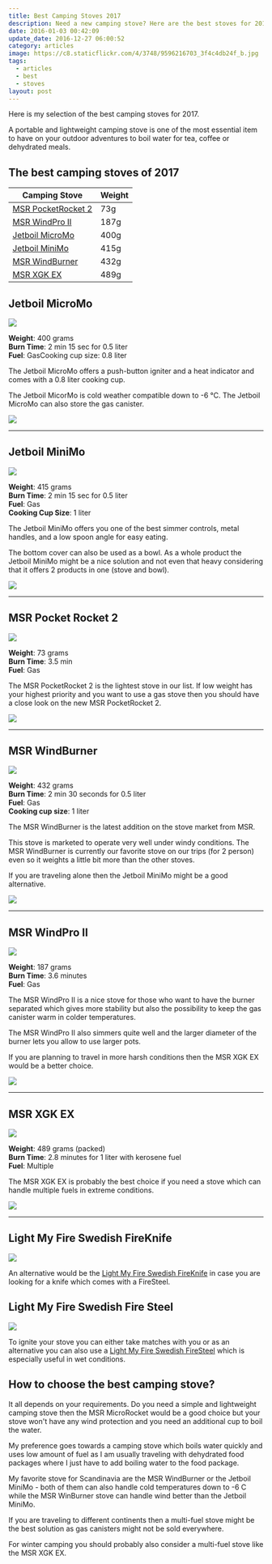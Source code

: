 ```yaml
---
title: Best Camping Stoves 2017
description: Need a new camping stove? Here are the best stoves for 2017.
date: 2016-01-03 00:42:09
update_date: 2016-12-27 06:00:52
category: articles
image: https://c8.staticflickr.com/4/3748/9596216703_3f4c4db24f_b.jpg
tags:
  - articles
  - best
  - stoves
layout: post
---
```

Here is my selection of the best camping stoves for 2017.   

A portable and lightweight camping stove is one of the most essential item to have on your outdoor adventures to boil water for tea, coffee or dehydrated meals.  

<amp-img src="https://c8.staticflickr.com/4/3748/9596216703_3f4c4db24f_b.jpg" width="1024" height="683" alt="Best Camping Stoves 2017"></amp-img>


<!--more-->

## The best camping stoves of 2017

<div class="table-responsive">  
      <table class="table table-hover table-bordered list_items">  
        <thead>  
             <tr>  
                <th>Camping Stove</th><th>Weight</th>  
             </tr>  
        </thead>  
        <tbody>  
        <tr>  
          <td><a href="http://amzn.to/2oMUORG" target="_blank" rel="nofollow">MSR PocketRocket 2</a></td><td>73g</td>  
        </tr>  
        <tr>  
          <td><a href="http://amzn.to/2dBLCMt" target="_blank" rel="nofollow">MSR WindPro II</a></td><td>187g</td>  
        </tr>  
        <tr>  
          <td><a href="http://amzn.to/2elZvBk" target="_blank" rel="nofollow">Jetboil MicroMo</a></td><td>400g</td>  
        </tr>  
        <tr>  
          <td><a href="http://amzn.to/2e37Vdw" target="_blank" rel="nofollow">Jetboil MiniMo</a></td><td>415g</td>  
        </tr>  
        <tr>  
          <td><a href="http://amzn.to/2e8lKIJ" target="_blank" rel="nofollow">MSR WindBurner</a></td><td>432g</td>  
        </tr>  
        <tr>  
          <td><a href="http://amzn.to/2evVrud" target="_blank" rel="nofollow">MSR XGK EX</a></td><td>489g</td>  
        </tr>  
</tbody>  
</table>  
</div>

## Jetboil MicroMo

<a  rel="nofollow" href="http://www.amazon.com/gp/product/B019GPIYZC/ref=as_li_tl?ie=UTF8&camp=1789&creative=9325&creativeASIN=B019GPIYZC&linkCode=as2&tag=hikeve-20&linkId=MRADQZHAE2DN5ZNE"><img border="0" src="http://ws-na.amazon-adsystem.com/widgets/q?_encoding=UTF8&ASIN=B019GPIYZC&Format=_SL250_&ID=AsinImage&MarketPlace=US&ServiceVersion=20070822&WS=1&tag=hikeve-20" ></a><img src="http://ir-na.amazon-adsystem.com/e/ir?t=hikeve-20&l=as2&o=1&a=B019GPIYZC" width="1" height="1" border="0" alt="Jetboil MicroMo" style="border:none !important; margin:0px !important;" />  

**Weight**: 400 grams  
**Burn Time**: 2 min 15 sec for 0.5 liter  
**Fuel**: GasCooking cup size: 0.8 liter  

The Jetboil MicroMo offers a push-button igniter and a heat indicator and comes with a 0.8 liter cooking cup.   

The Jetboil MicorMo is cold weather compatible down to -6 °C. The Jetboil MicroMo can also store the gas canister.  

<a href="http://amzn.to/2elZvBk" target="_blank" rel="nofollow"><img src="http://www.hikeventures.com/buy.gif"></a>  

<hr>

## Jetboil MiniMo

<a  rel="nofollow" href="http://www.amazon.com/gp/product/B00KXP7CUI/ref=as_li_tl?ie=UTF8&camp=1789&creative=9325&creativeASIN=B00KXP7CUI&linkCode=as2&tag=hikeve-20&linkId=63NECFHTZ3EYX64N"><img border="0" src="http://ws-na.amazon-adsystem.com/widgets/q?_encoding=UTF8&ASIN=B00KXP7CUI&Format=_SL250_&ID=AsinImage&MarketPlace=US&ServiceVersion=20070822&WS=1&tag=hikeve-20" ></a><img src="http://ir-na.amazon-adsystem.com/e/ir?t=hikeve-20&l=as2&o=1&a=B00KXP7CUI" width="1" height="1" border="0" alt="Jetboil MiniMo" style="border:none !important; margin:0px !important;" />  

**Weight**: 415 grams  
**Burn Time**: 2 min 15 sec for 0.5 liter  
**Fuel**: Gas  
**Cooking Cup Size**: 1 liter  

The Jetboil MiniMo offers you one of the best simmer controls, metal handles, and a low spoon angle for easy eating.   

The bottom cover can also be used as a bowl. As a whole product the Jetboil MiniMo might be a nice solution and not even that heavy considering that it offers 2 products in one (stove and bowl).  

<a href="http://amzn.to/2e37Vdw" target="_blank" rel="nofollow"><img src="http://www.hikeventures.com/buy.gif"></a>  

<hr>

## MSR Pocket Rocket 2

<a rel="nofollow" target="_blank"  href="https://www.amazon.com/gp/product/B01N5O7551/ref=as_li_tl?ie=UTF8&camp=1789&creative=9325&creativeASIN=B01N5O7551&linkCode=as2&tag=hikeve-20&linkId=96ce1565b0cfc6fab2b18bb420d356e9"><img border="0" src="//ws-na.amazon-adsystem.com/widgets/q?_encoding=UTF8&MarketPlace=US&ASIN=B01N5O7551&ServiceVersion=20070822&ID=AsinImage&WS=1&Format=_SL250_&tag=hikeve-20" ></a><img src="//ir-na.amazon-adsystem.com/e/ir?t=hikeve-20&l=am2&o=1&a=B01N5O7551" width="1" height="1" border="0" alt="" style="border:none !important; margin:0px !important;" />  

**Weight**: 73 grams  
**Burn Time**: 3.5 min  
**Fuel**: Gas  

The MSR PocketRocket 2 is the lightest stove in our list. If low weight has your highest priority and you want to use a gas stove then you should have a close look on the new MSR PocketRocket 2.  

<a href="http://amzn.to/2eI6dBv" target="_blank" rel="nofollow"><img src="http://www.hikeventures.com/buy.gif"></a>  

<hr>

## MSR WindBurner

<a rel="nofollow" href="http://www.amazon.com/gp/product/B00NPPWOJ2/ref=as_li_tl?ie=UTF8&camp=1789&creative=9325&creativeASIN=B00NPPWOJ2&linkCode=as2&tag=hikeve-20&linkId=G7LF7ACULXJOSCLX"><img border="0" src="http://ws-na.amazon-adsystem.com/widgets/q?_encoding=UTF8&ASIN=B00NPPWOJ2&Format=_SL250_&ID=AsinImage&MarketPlace=US&ServiceVersion=20070822&WS=1&tag=hikeve-20" ></a><img src="http://ir-na.amazon-adsystem.com/e/ir?t=hikeve-20&l=as2&o=1&a=B00NPPWOJ2" width="1" height="1" border="0" alt="MSR WindBurner" style="border:none !important; margin:0px !important;" />  

**Weight**: 432 grams  
**Burn Time**: 2 min 30 seconds for 0.5 liter  
**Fuel**: Gas  
**Cooking cup size**: 1 liter  

The MSR WindBurner is the latest addition on the stove market from MSR.   

This stove is marketed to operate very well under windy conditions. The MSR WindBurner is currently our favorite stove on our trips (for 2 person) even so it weights a little bit more than the other stoves.   

If you are traveling alone then the Jetboil MiniMo might be a good alternative.  

<a href="http://amzn.to/2e8lKIJ" target="_blank" rel="nofollow"><img src="http://www.hikeventures.com/buy.gif"></a>  

<hr>

## MSR WindPro II

<a rel="nofollow" href="http://www.amazon.com/gp/product/B005I6PNZS/ref=as_li_tl?ie=UTF8&camp=1789&creative=9325&creativeASIN=B005I6PNZS&linkCode=as2&tag=hikeve-20&linkId=NCXX5MK756QD4MWS"><img border="0" src="http://ws-na.amazon-adsystem.com/widgets/q?_encoding=UTF8&ASIN=B005I6PNZS&Format=_SL250_&ID=AsinImage&MarketPlace=US&ServiceVersion=20070822&WS=1&tag=hikeve-20" ></a><img src="http://ir-na.amazon-adsystem.com/e/ir?t=hikeve-20&l=as2&o=1&a=B005I6PNZS" width="1" height="1" border="0" alt="MSR WindPro II" style="border:none !important; margin:0px !important;" />  

**Weight**: 187 grams  
**Burn Time**: 3.6 minutes  
**Fuel**: Gas  

The MSR WindPro II is a nice stove for those who want to have the burner separated which gives more stability but also the possibility to keep the gas canister warm in colder temperatures.   

The MSR WindPro II also simmers quite well and the larger diameter of the burner lets you allow to use larger pots.   

If you are planning to travel in more harsh conditions then the MSR XGK EX would be a better choice.  

<a href="http://amzn.to/2dBLCMt" target="_blank" rel="nofollow"><img src="http://www.hikeventures.com/buy.gif"></a>  

<hr>

## MSR XGK EX

<a target="_blank"  rel="nofollow" href="https://www.amazon.com/gp/product/B000EUMKFO/ref=as_li_tl?ie=UTF8&camp=1789&creative=9325&creativeASIN=B000EUMKFO&linkCode=as2&tag=hikeve-20&linkId=274ade979bcf6f886303730f0eeb7311"><img border="0" src="//ws-na.amazon-adsystem.com/widgets/q?_encoding=UTF8&MarketPlace=US&ASIN=B000EUMKFO&ServiceVersion=20070822&ID=AsinImage&WS=1&Format=_SL250_&tag=hikeve-20" ></a><img src="//ir-na.amazon-adsystem.com/e/ir?t=hikeve-20&l=am2&o=1&a=B000EUMKFO" width="1" height="1" border="0" alt="" style="border:none !important; margin:0px !important;" />  

**Weight**: 489 grams (packed)  
**Burn Time**: 2.8 minutes for 1 liter with kerosene fuel  
**Fuel**: Multiple  

The MSR XGK EX is probably the best choice if you need a stove which can handle multiple fuels in extreme conditions.  

<a href="http://amzn.to/2evVrud" target="_blank" rel="nofollow"><img src="http://www.hikeventures.com/buy.gif"></a>  

<hr>

## Light My Fire Swedish FireKnife

<a rel="nofollow" target="_blank"  href="https://www.amazon.com/gp/product/B007BO9G1W/ref=as_li_tl?ie=UTF8&camp=1789&creative=9325&creativeASIN=B007BO9G1W&linkCode=as2&tag=hikeve-20&linkId=708baf1a96d71d050a6ddc65d10d75ff"><img border="0" src="//ws-na.amazon-adsystem.com/widgets/q?_encoding=UTF8&MarketPlace=US&ASIN=B007BO9G1W&ServiceVersion=20070822&ID=AsinImage&WS=1&Format=_SL250_&tag=hikeve-20" ></a><img src="//ir-na.amazon-adsystem.com/e/ir?t=hikeve-20&l=am2&o=1&a=B007BO9G1W" width="1" height="1" border="0" alt="" style="border:none !important; margin:0px !important;" />  

An alternative would be the <a href="http://amzn.to/2siAlJ8" rel="nofollow">Light My Fire Swedish FireKnife</a> in case you are looking for a knife which comes with a FireSteel.

## Light My Fire Swedish Fire Steel

<a rel="nofollow" target="_blank"  href="https://www.amazon.com/gp/product/B00440VIYY/ref=as_li_tl?ie=UTF8&camp=1789&creative=9325&creativeASIN=B00440VIYY&linkCode=as2&tag=hikeve-20&linkId=c2ebed8af3092d2ec76c247048886d95"><img border="0" src="//ws-na.amazon-adsystem.com/widgets/q?_encoding=UTF8&MarketPlace=US&ASIN=B00440VIYY&ServiceVersion=20070822&ID=AsinImage&WS=1&Format=_SL250_&tag=hikeve-20" ></a><img src="//ir-na.amazon-adsystem.com/e/ir?t=hikeve-20&l=am2&o=1&a=B00440VIYY" width="1" height="1" border="0" alt="" style="border:none !important; margin:0px !important;" />  

To ignite your stove you can either take matches with you or as an alternative you can also use a <a href="http://amzn.to/22kZs72" rel="nofollow">Light My Fire Swedish FireSteel</a> which is especially  useful in wet conditions.

## How to choose the best camping stove?

It all depends on your requirements. Do you need a simple and lightweight camping stove then the MSR MicroRocket would be a good choice but your stove won't have any wind protection and you need an additional cup to boil the water.  

My preference goes towards a camping stove which boils water quickly and uses low amount of fuel as I am usually traveling with dehydrated food packages where I just have to add boiling water to the food package.   

My favorite stove for Scandinavia are the MSR WindBurner or the Jetboil MiniMo - both of them can also handle cold temperatures down to -6 C while the MSR WinBurner stove can handle wind better than the Jetboil MiniMo.  

If you are traveling to different continents then a multi-fuel stove might be the best solution as gas canisters might not be sold everywhere.   

For winter camping you should probably also consider a multi-fuel stove like the MSR XGK EX.
